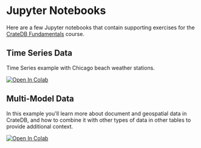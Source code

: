# Jupyter Notebooks

Here are a few Jupyter notebooks that contain supporting exercises for the [CrateDB Fundamentals](https://learn.cratedb.com) course.

## Time Series Data

Time Series example with Chicago beach weather stations.

<a target="_blank" href="https://colab.research.google.com/github/crate/academy-fundamentals-course/blob/main/notebooks/timeseries/timeseries_data.ipynb">
  <img src="https://colab.research.google.com/assets/colab-badge.svg" alt="Open In Colab"/>
</a>

## Multi-Model Data

In this example you'll learn more about document and geospatial data in CrateDB, and how to combine it with other types of data in other tables to provide additional context.

<a target="_blank" href="https://colab.research.google.com/github/crate/academy-fundamentals-course/blob/main/notebooks/multi_model_data/multi_model_data.ipynb">
  <img src="https://colab.research.google.com/assets/colab-badge.svg" alt="Open In Colab"/>
</a>